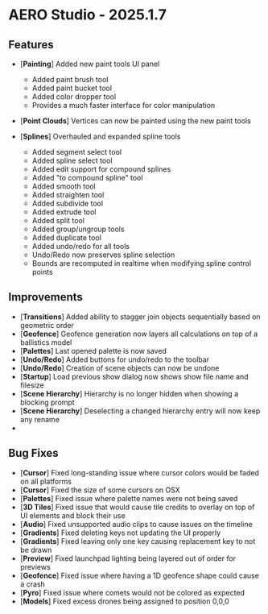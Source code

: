 # AERO Studio - 2025.1.7

## Features

- [**Painting**] Added new paint tools UI panel
    - Added paint brush tool
    - Added paint bucket tool
    - Added color dropper tool
    - Provides a much faster interface for color manipulation

- [**Point Clouds**] Vertices can now be painted using the new paint tools

- [**Splines**] Overhauled and expanded spline tools
    - Added segment select tool
    - Added spline select tool
    - Added edit support for compound splines
    - Added "to compound spline" tool
    - Added smooth tool
    - Added straighten tool
    - Added subdivide tool
    - Added extrude tool
    - Added split tool
    - Added group/ungroup tools
    - Added duplicate tool
    - Added undo/redo for all tools
    - Undo/Redo now preserves spline selection
    - Bounds are recomputed in realtime when modifying spline control points

## Improvements

- [**Transitions**] Added ability to stagger join objects sequentially based on geometric order
- [**Geofence**] Geofence generation now layers all calculations on top of a ballistics model
- [**Palettes**] Last opened palette is now saved
- [**Undo/Redo**] Added buttons for undo/redo to the toolbar
- [**Undo/Redo**] Creation of scene objects can now be undone
- [**Startup**] Load previous show dialog now shows show file name and filesize
- [**Scene Hierarchy**] Hierarchy is no longer hidden when showing a blocking prompt
- [**Scene Hierarchy**] Deselecting a changed hierarchy entry will now keep any rename
- 
## Bug Fixes

- [**Cursor**] Fixed long-standing issue where cursor colors would be faded on all platforms
- [**Cursor**] Fixed the size of some cursors on OSX
- [**Palettes**] Fixed issue where palette names were not being saved
- [**3D Tiles**] Fixed issue that would cause tile credits to overlay on top of UI elements and block their use
- [**Audio**] Fixed unsupported audio clips to cause issues on the timeline
- [**Gradients**] Fixed deleting keys not updating the UI properly
- [**Gradients**] Fixed leaving only one key causing replacement key to not be drawn
- [**Preview**] Fixed launchpad lighting being layered out of order for previews
- [**Geofence**] Fixed issue where having a 1D geofence shape could cause a crash
- [**Pyro**] Fixed issue where comets would not be colored as expected
- [**Models**] Fixed excess drones being assigned to position 0,0,0
